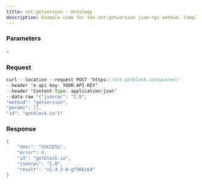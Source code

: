 ```yaml
---
title: ont:getversion - Ontology
description: Example code for the ont:getversion json-rpc method. Сomplete guide on how to use ont:getversion json-rpc in GetBlock.io Web3 documentation.
---
```


### Parameters


\-

### Request

``` java
curl --location --request POST 'https://ont.getblock.io/mainnet/' 
--header 'x-api-key: YOUR-API-KEY' 
--header 'Content-Type: application/json' 
--data-raw '{"jsonrpc": "2.0",
"method": "getversion",
"params": [],
"id": "getblock.io"}'
```

###  Response

``` java
{
    "desc": "SUCCESS",
    "error": 0,
    "id": "getblock.io",
    "jsonrpc": "2.0",
    "result": "v2.4.3-0-gf966c6d"
}
```

